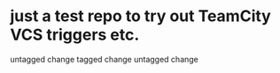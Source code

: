 # just a test repo to try out TeamCity VCS triggers etc.
untagged change
tagged change
untagged change